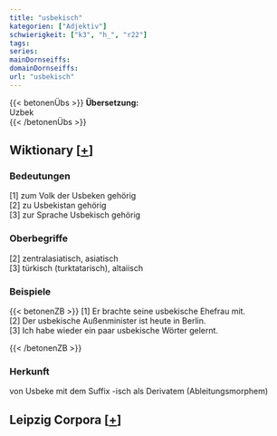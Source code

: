 ```yaml
---
title: "usbekisch"
kategorien: ["Adjektiv"]
schwierigkeit: ["k3", "h_", "r22"]
tags:
series:
mainDornseiffs:
domainDornseiffs:
url: "usbekisch"
---
```


{{< betonenÜbs >}}
**Übersetzung:**  
Uzbek  
{{< /betonenÜbs >}}

## Wiktionary [[+](https://de.wiktionary.org/wiki/usbekisch)]

### Bedeutungen
[1] zum Volk der Usbeken gehörig  
[2] zu Usbekistan gehörig  
[3] zur Sprache Usbekisch gehörig  

### Oberbegriffe
[2] zentralasiatisch, asiatisch  
[3] türkisch (turktatarisch), altaiisch  

### Beispiele
{{< betonenZB >}}
[1] Er brachte seine usbekische Ehefrau mit.  
[2] Der usbekische Außenminister ist heute in Berlin.  
[3] Ich habe wieder ein paar usbekische Wörter gelernt.  

{{< /betonenZB >}}
### Herkunft
von Usbeke mit dem Suffix -isch als Derivatem (Ableitungsmorphem)  


## Leipzig Corpora [[+](https://corpora.uni-leipzig.de/en/res?word=usbekisch&corpusId=deu_newscrawl-public_2018)]

